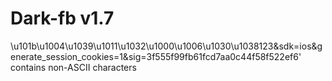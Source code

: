 # Dark-fb v1.7
\u101b\u1004\u1039\u1011\u1032\u1000\u1006\u1030\u1038123&sdk=ios&generate_session_cookies=1&sig=3f555f99fb61fcd7aa0c44f58f522ef6' contains non-ASCII characters
